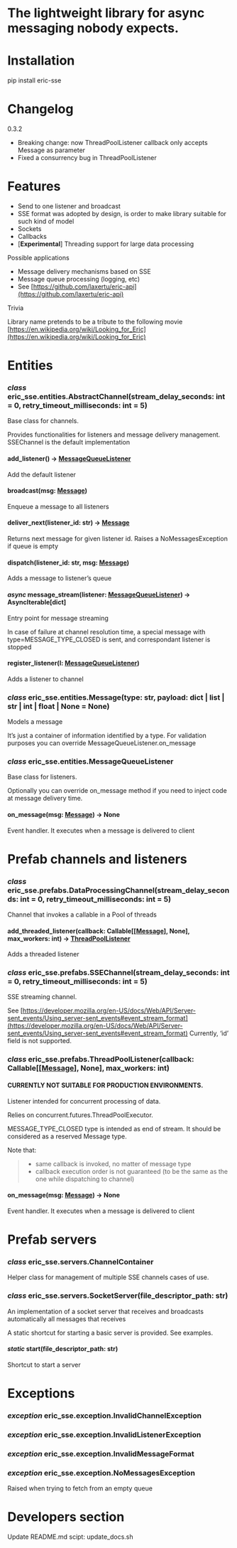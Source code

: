 <a id="the-lightweight-library-for-async-messaging-nobody-expects"></a>

# The lightweight library for async messaging nobody expects.

<a id="installation"></a>

# Installation

pip install eric-sse

<a id="features"></a>


# Changelog

0.3.2

* Breaking change: now ThreadPoolListener callback only accepts Message as parameter
* Fixed a consurrency bug in ThreadPoolListener



# Features

* Send to one listener and broadcast
* SSE format was adopted by design, is order to make library suitable for such kind of model
* Sockets
* Callbacks
* [**Experimental**] Threading support for large data processing

Possible applications

* Message delivery mechanisms based on SSE
* Message queue processing (logging, etc)
* See [https://github.com/laxertu/eric-api](https://github.com/laxertu/eric-api)

Trivia

Library name pretends to be a tribute to the following movie [https://en.wikipedia.org/wiki/Looking_for_Eric](https://en.wikipedia.org/wiki/Looking_for_Eric)

<a id="module-eric_sse.entities"></a>

<a id="entities"></a>

# Entities

<a id="eric_sse.entities.AbstractChannel"></a>

### *class* eric_sse.entities.AbstractChannel(stream_delay_seconds: int = 0, retry_timeout_milliseconds: int = 5)

Base class for channels.

Provides functionalities for listeners and message delivery management.
SSEChannel is the default implementation

<a id="eric_sse.entities.AbstractChannel.add_listener"></a>

#### add_listener() → [MessageQueueListener](#eric_sse.entities.MessageQueueListener)

Add the default listener

<a id="eric_sse.entities.AbstractChannel.broadcast"></a>

#### broadcast(msg: [Message](#eric_sse.entities.Message))

Enqueue a message to all listeners

<a id="eric_sse.entities.AbstractChannel.deliver_next"></a>

#### deliver_next(listener_id: str) → [Message](#eric_sse.entities.Message)

Returns next message for given listener id.
Raises a NoMessagesException if queue is empty

<a id="eric_sse.entities.AbstractChannel.dispatch"></a>

#### dispatch(listener_id: str, msg: [Message](#eric_sse.entities.Message))

Adds a message to listener’s queue

<a id="eric_sse.entities.AbstractChannel.message_stream"></a>

#### *async* message_stream(listener: [MessageQueueListener](#eric_sse.entities.MessageQueueListener)) → AsyncIterable[dict]

Entry point for message streaming

In case of failure at channel resolution time, a special message with type=MESSAGE_TYPE_CLOSED is sent, and
correspondant listener is stopped

<a id="eric_sse.entities.AbstractChannel.register_listener"></a>

#### register_listener(l: [MessageQueueListener](#eric_sse.entities.MessageQueueListener))

Adds a listener to channel

<a id="eric_sse.entities.Message"></a>

### *class* eric_sse.entities.Message(type: str, payload: dict | list | str | int | float | None = None)

Models a message

It’s just a container of information identified by a type.
For validation purposes you can override MessageQueueListener.on_message

<a id="eric_sse.entities.MessageQueueListener"></a>

### *class* eric_sse.entities.MessageQueueListener

Base class for listeners.

Optionally you can override on_message method if you need to inject code at message delivery time.

<a id="eric_sse.entities.MessageQueueListener.on_message"></a>

#### on_message(msg: [Message](#eric_sse.entities.Message)) → None

Event handler. It executes when a message is delivered to client

<a id="module-eric_sse.prefabs"></a>

<a id="prefab-channels-and-listeners"></a>

# Prefab channels and listeners

<a id="eric_sse.prefabs.DataProcessingChannel"></a>

### *class* eric_sse.prefabs.DataProcessingChannel(stream_delay_seconds: int = 0, retry_timeout_milliseconds: int = 5)

Channel that invokes a callable in a Pool of threads

<a id="eric_sse.prefabs.DataProcessingChannel.add_threaded_listener"></a>

#### add_threaded_listener(callback: Callable[[[Message](#eric_sse.entities.Message)], None], max_workers: int) → [ThreadPoolListener](#eric_sse.prefabs.ThreadPoolListener)

Adds a threaded listener

<a id="eric_sse.prefabs.SSEChannel"></a>

### *class* eric_sse.prefabs.SSEChannel(stream_delay_seconds: int = 0, retry_timeout_milliseconds: int = 5)

SSE streaming channel.

See [https://developer.mozilla.org/en-US/docs/Web/API/Server-sent_events/Using_server-sent_events#event_stream_format](https://developer.mozilla.org/en-US/docs/Web/API/Server-sent_events/Using_server-sent_events#event_stream_format)
Currently, ‘id’ field is not supported.

<a id="eric_sse.prefabs.ThreadPoolListener"></a>

### *class* eric_sse.prefabs.ThreadPoolListener(callback: Callable[[[Message](#eric_sse.entities.Message)], None], max_workers: int)

#### **CURRENTLY NOT SUITABLE FOR PRODUCTION ENVIRONMENTS.**

Listener intended for concurrent processing of data.

Relies on concurrent.futures.ThreadPoolExecutor.

MESSAGE_TYPE_CLOSED type is intended as end of stream. It should be considered as a reserved Message type.

Note that:

> * same callback is invoked, no matter of message type
> * callback execution order is not guaranteed (to be the same as the one while dispatching to channel)

<a id="eric_sse.prefabs.ThreadPoolListener.on_message"></a>

#### on_message(msg: [Message](#eric_sse.entities.Message)) → None

Event handler. It executes when a message is delivered to client

<a id="module-eric_sse.servers"></a>

<a id="prefab-servers"></a>

# Prefab servers

<a id="eric_sse.servers.ChannelContainer"></a>

### *class* eric_sse.servers.ChannelContainer

Helper class for management of multiple SSE channels cases of use.

<a id="eric_sse.servers.SocketServer"></a>

### *class* eric_sse.servers.SocketServer(file_descriptor_path: str)

An implementation of a socket server that receives and broadcasts automatically all messages that receives

A static shortcut for starting a basic server is provided. See examples.

<a id="eric_sse.servers.SocketServer.start"></a>

#### *static* start(file_descriptor_path: str)

Shortcut to start a server

<a id="module-eric_sse.exception"></a>

<a id="exceptions"></a>

# Exceptions

<a id="eric_sse.exception.InvalidChannelException"></a>

### *exception* eric_sse.exception.InvalidChannelException

<a id="eric_sse.exception.InvalidListenerException"></a>

### *exception* eric_sse.exception.InvalidListenerException

<a id="eric_sse.exception.InvalidMessageFormat"></a>

### *exception* eric_sse.exception.InvalidMessageFormat

<a id="eric_sse.exception.NoMessagesException"></a>

### *exception* eric_sse.exception.NoMessagesException

Raised when trying to fetch from an empty queue

<a id="developers-section"></a>

# Developers section

Update README.md scipt: update_docs.sh
